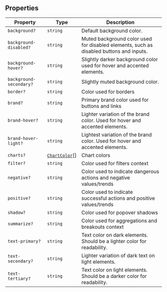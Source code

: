 ## Properties

| Property | Type | Description |
| ------ | ------ | ------ |
| <a id="background"></a> `background?` | `string` | Default background color. |
| <a id="background-disabled"></a> `background-disabled?` | `string` | Muted background color used for disabled elements, such as disabled buttons and inputs. |
| <a id="background-hover"></a> `background-hover?` | `string` | Slightly darker background color used for hover and accented elements. |
| <a id="background-secondary"></a> `background-secondary?` | `string` | Slightly muted background color. |
| <a id="border"></a> `border?` | `string` | Color used for borders |
| <a id="brand"></a> `brand?` | `string` | Primary brand color used for buttons and links |
| <a id="brand-hover"></a> `brand-hover?` | `string` | Lighter variation of the brand color. Used for hover and accented elements. |
| <a id="brand-hover-light"></a> `brand-hover-light?` | `string` | Lightest variation of the brand color. Used for hover and accented elements. |
| <a id="charts"></a> `charts?` | [`ChartColor`](internal/ChartColor.md)[] | Chart colors |
| <a id="filter"></a> `filter?` | `string` | Color used for filters context |
| <a id="negative"></a> `negative?` | `string` | Color used to indicate dangerous actions and negative values/trends |
| <a id="positive"></a> `positive?` | `string` | Color used to indicate successful actions and positive values/trends |
| <a id="shadow"></a> `shadow?` | `string` | Color used for popover shadows |
| <a id="summarize"></a> `summarize?` | `string` | Color used for aggregations and breakouts context |
| <a id="text-primary"></a> `text-primary?` | `string` | Text color on dark elements. Should be a lighter color for readability. |
| <a id="text-secondary"></a> `text-secondary?` | `string` | Lighter variation of dark text on light elements. |
| <a id="text-tertiary"></a> `text-tertiary?` | `string` | Text color on light elements. Should be a darker color for readability. |
